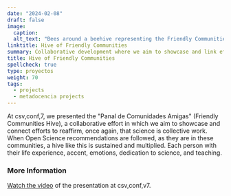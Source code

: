 ```yaml
---
date: "2024-02-08"
draft: false
image:
  caption: 
  alt_text: "Bees around a beehive representing the Friendly Communities Hive. Illustration by Yusuf Demirci"
linktitle: Hive of Friendly Communities
summary: Collaborative development where we aim to showcase and link efforts to reaffirm, once again, that science is collective work.
title: Hive of Friendly Communities
spellcheck: true
type: proyectos
weight: 70
tags:
  - projects
  - metadocencia projects
---
```

At csv,conf,7, we presented the "Panal de Comunidades Amigas" (Friendly Communities Hive), a collaborative effort in which we aim to showcase and connect efforts to reaffirm, once again, that science is collective work. When Open Science recommendations are followed, as they are in these communities, a hive like this is sustained and multiplied. Each person with their life experience, accent, emotions, dedication to science, and teaching.

### More Information
[Watch the video](https://www.youtube.com/watch?v=TjlvCvjiKmk) of the presentation at csv,conf,v7.




